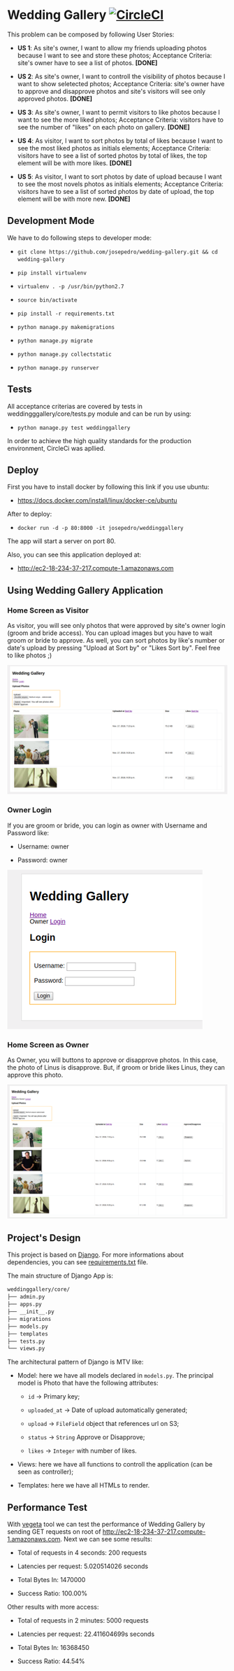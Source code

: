 # Wedding Gallery [![CircleCI](https://circleci.com/gh/josepedro/wedding-gallery/tree/master.svg?style=svg)](https://circleci.com/gh/josepedro/wedding-gallery/tree/master)

This problem can be composed by following User Stories:

- **US 1**: As site's owner, I want to allow my friends uploading photos because I want to see and store these photos; Acceptance Criteria: site's owner have to see a list of photos. **[DONE]**

- **US 2**: As site's owner, I want to controll the visibility of photos because I want to show seletected photos; 
Acceptance Criteria: site's owner have to approve and disapprove photos and site's visitors will see only approved photos. **[DONE]**

- **US 3**: As site's owner, I want to permit visitors to like photos because I want to see the more liked photos; 
Acceptance Criteria: visitors have to see the number of "likes" on each photo on gallery. **[DONE]**

- **US 4**: As visitor, I want to sort photos by total of likes because I want to see the most liked photos as initials elements; 
Acceptance Criteria: visitors have to see a list of sorted photos by total of likes, the top element will be with more likes. **[DONE]**

- **US 5**: As visitor, I want to sort photos by date of upload because I want to see the most novels photos as initials elements; 
Acceptance Criteria: visitors have to see a list of sorted photos by date of upload, the top element will be with more new. **[DONE]**

## Development Mode

We have to do following steps to developer mode:

- ```git clone https://github.com/josepedro/wedding-gallery.git && cd wedding-gallery```

- ```pip install virtualenv```

- ```virtualenv . -p /usr/bin/python2.7```

- ```source bin/activate```

- ```pip install -r requirements.txt```

- ```python manage.py makemigrations```

- ```python manage.py migrate```

- ```python manage.py collectstatic```

- ```python manage.py runserver```

## Tests

All acceptance criterias are covered by tests in weddingggallery/core/tests.py module and can be run by using:

- ```python manage.py test weddinggallery```

In order to achieve the high quality standards for the production environment, CircleCi was apllied.

## Deploy

First you have to install docker by following this link if you use ubuntu:

- https://docs.docker.com/install/linux/docker-ce/ubuntu

After to deploy:

- ```docker run -d -p 80:8000 -it josepedro/weddinggallery```

The app will start a server on port 80. 

Also, you can see this application deployed at:

- http://ec2-18-234-37-217.compute-1.amazonaws.com

## Using Wedding Gallery Application

### Home Screen as Visitor

As visitor, you will see only photos that were approved by site's owner login (groom and bride access). 
You can upload images but you have to wait groom or bride to approve. 
As well, you can sort photos by like's number or date's upload by pressing "Upload at Sort by" or "Likes Sort by".
Feel free to like photos ;)

![Home Screen](images_demo/visitor_home.png)

### Owner Login

If you are groom or bride, you can login as owner with Username and Password like:

- Username: owner

- Password: owner  

![Owner Login](images_demo/login_screen.png)

### Home Screen as Owner

As Owner, you will buttons to approve or disapprove photos.
In this case, the photo of Linus is disapprove. But, if groom or bride likes Linus, they can approve this photo.  

![Owner Login](images_demo/home_screen_owner.png)

## Project's Design

This project is based on [Django](https://www.djangoproject.com/). For more informations about dependencies, you can see [requirements.txt](https://raw.githubusercontent.com/josepedro/wedding-gallery/master/requirements.txt) file.

The main structure of Django App is: 

```bash
weddinggallery/core/
├── admin.py
├── apps.py
├── __init__.py
├── migrations
├── models.py
├── templates
├── tests.py
└── views.py
```

The architectural pattern of Django is MTV like:

* Model: here we have all models declared in ```models.py```. The principal model is Photo that have the following attributes: 

	* ```id``` -> Primary key; 

	* ```uploaded_at``` -> Date of upload automatically generated; 

	* ```upload``` -> ```FileField``` object that references url on S3;

	* ```status``` -> ```String``` Approve or Disapprove;

	* ```likes``` -> ```Integer``` with number of likes.

* Views: here we have all functions to controll the application (can be seen as controller); 

* Templates: here we have all HTMLs to render.  

## Performance Test

With [vegeta](https://github.com/tsenart/vegeta) tool we can test the performance of Wedding Gallery by sending GET requests on root of http://ec2-18-234-37-217.compute-1.amazonaws.com. Next we can see some results:

* Total of requests in 4 seconds: 200 requests

* Latencies per request: 5.020514026 seconds

* Total Bytes In: 1470000

* Success Ratio: 100.00%

Other results with more access:

* Total of requests in 2 minutes: 5000 requests

* Latencies per request: 22.411604699s seconds

* Total Bytes In: 16368450

* Success Ratio: 44.54%

